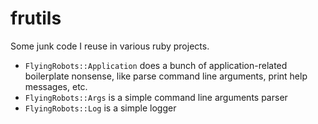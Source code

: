 # frutils
Some junk code I reuse in various ruby projects.

* `FlyingRobots::Application` does a bunch of application-related boilerplate nonsense, like parse command line arguments, print help messages, etc.
* `FlyingRobots::Args` is a simple command line arguments parser
* `FlyingRobots::Log` is a simple logger
